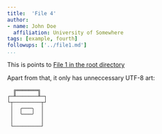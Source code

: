 ```yaml
---
title:  'File 4'
author:
- name: John Doe
  affiliation: University of Somewhere
tags: [example, fourth]
followups: ['../file1.md']
...
```


This is points to [File 1 in the root directory](../file1.md)

Apart from that, it only has unneccessary UTF-8 art:
```
  ╔═══════╗ 
┌─╨───────╨─┐
└┬─────────┬┘
 │  ╭───╮  │
 │  ╰───╯  │
 │         │
 └─────────┘
```
